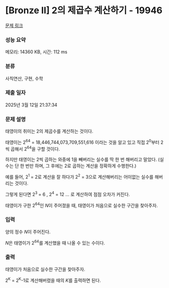 # [Bronze II] 2의 제곱수 계산하기 - 19946 

[문제 링크](https://www.acmicpc.net/problem/19946) 

### 성능 요약

메모리: 14360 KB, 시간: 112 ms

### 분류

사칙연산, 구현, 수학

### 제출 일자

2025년 3월 12일 21:37:34

### 문제 설명

<p>태영이의 취미는 2의 제곱수를 계산하는 것이다.</p>

<p>태영이는 2<sup>64</sup> = 18,446,744,073,709,551,616 이라는 것을 알고 있고 직접 2<sup>0</sup>부터 2씩 곱해서 2<sup>64</sup>을 구할 것이다.</p>

<p>하지만 태영이는 2씩 곱하는 와중에 1을 빼버리는 실수를 딱 한 번 해버리고 말았다. (실수는 단 한 번만 하며, 그 후에는 2로 곱하는 계산을 정확하게 수행한다.)</p>

<p>예를 들어, 2<sup>1 </sup>= 2로 계산을 잘 하다가 2<sup>2</sup> = 3으로 계산해버리는 어이없는 실수를 해버리는 것이다.</p>

<p>그렇게 된다면 2<sup>3 </sup>= 6 , 2<sup>4</sup> = 12 ... 로 계산하여 점점 오차가 커진다.</p>

<p>태영이가 구한 2<sup>64</sup>인 <em>N</em>이 주어졌을 때, 태영이가 처음으로 실수한 구간을 찾아주자.</p>

### 입력 

 <p>양의 정수 <em>N</em>이 주어진다.</p>

<p><em>N</em>은 태영이가 2<sup>64</sup>를 계산했을 때 나올 수 있는 수이다.</p>

### 출력 

 <p>태영이가 처음으로 실수한 구간을 찾아주자.</p>

<p>2<sup>K</sup> = 2<sup>K</sup>-1로 계산해버렸을 때의 <i>K</i>를 출력하면 된다.</p>


